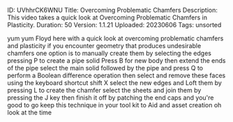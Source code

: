 ID: UVhhrCK6WNU
Title: Overcoming Problematic Chamfers
Description: This video takes a quick look at Overcoming Problematic Chamfers in Plasticity.
Duration: 50
Version: 1.1.21
Uploaded: 20230606
Tags: unsorted

yum yum Floyd here with a quick look at
overcoming problematic chamfers and
plasticity if you encounter geometry
that produces undesirable chamfers one
option is to manually create them by
selecting the edges pressing P to create
a pipe solid Press B for new body then
extend the ends of the pipe select the
main solid followed by the pipe and
press Q to perform a Boolean difference
operation then select and remove these
faces using the keyboard shortcut shift
X select the new edges and Loft them by
pressing L to create the chamfer select
the sheets and join them by pressing the
J key then finish it off by patching the
end caps and you're good to go keep this
technique in your tool kit to Aid and
asset creation oh look at the time
